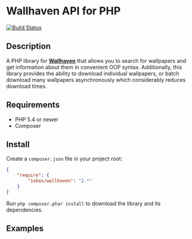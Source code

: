 Wallhaven API for PHP
=========

[![Build Status](https://travis-ci.org/ivkos/Wallhaven.svg)](https://travis-ci.org/ivkos/Wallhaven)

## Description
A PHP library for **[Wallhaven](https://wallhaven.cc)** that allows you to search for wallpapers and get information
about them in convenient OOP syntax. Additionally, this library provides the ability to download individual
wallpapers, or batch download many wallpapers asynchronously which considerably reduces download times.

## Requirements
* PHP 5.4 or newer
* Composer

## Install
Create a `composer.json` file in your project root:
```json
{
    "require": {
        "ivkos/wallhaven": "2.*"
    }
}
```

Run `php composer.phar install` to download the library and its dependencies.

## Examples
